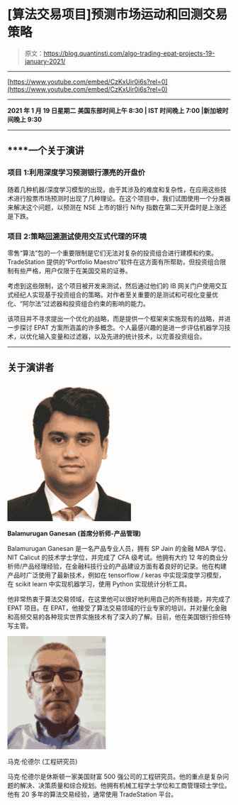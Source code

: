 # [算法交易项目]预测市场运动和回测交易策略

> 原文：<https://blog.quantinsti.com/algo-trading-epat-projects-19-january-2021/>

* * *

[https://www.youtube.com/embed/CzKxUir0i6s?rel=0](https://www.youtube.com/embed/CzKxUir0i6s?rel=0)

* * *

**2021 年 1 月 19 日星期二**
**美国东部时间上午 8:30 | IST 时间晚上 7:00 |新加坡时间晚上 9:30**

* * *

## ****一个**关于演讲**

### **项目 1:利用深度学习预测银行漂亮的开盘价**

随着几种机器/深度学习模型的出现，由于其涉及的难度和复杂性，在应用这些技术进行股票市场预测时出现了几种理论。在这个项目中，我们试图使用一个分类器来解决这个问题，以预测在 NSE 上市的银行 Nifty 指数在第二天开盘时是上涨还是下跌。

### **项目 2:策略[回溯测试](https://quantra.quantinsti.com/course/backtesting-trading-strategies)使用交互式代理的环境**

零售“算法”包的一个重要限制是它们无法对复杂的投资组合进行建模和约束。TradeStation 提供的“Portfolio Maestro”软件在这方面有所帮助，但投资组合限制有些严格，用户仅限于在美国交易的证券。

考虑到这些限制，这个项目被开发来测试，然后通过他们的 IB 网关门户使用交互式经纪人实现基于投资组合的策略。对作者至关重要的是测试和可视化变量优化、“阿尔法”过滤器和投资组合约束的影响的能力。

该项目并不寻求提出一个优化的战略，而是提供一个框架来实施现有的战略，并进一步探讨 EPAT 方案所涵盖的许多概念。个人最感兴趣的是进一步评估机器学习技术，以优化输入变量和过滤器，以及先进的统计技术，以完善投资组合。

* * *

## **关于演讲者**

![](img/113107b882d483a3078dc35130ede1d9.png)

**Balamurugan Ganesan**
**(首席分析师-产品管理)**

Balamurugan Ganesan 是一名产品专业人员，拥有 SP Jain 的金融 MBA 学位、NIT Calicut 的技术学士学位，并完成了 CFA 级考试。他拥有大约 12 年的商业分析师/产品经理经验，在金融科技行业的产品建设方面有着良好的记录。他在构建产品时广泛使用了最新技术，例如在 tensorflow / keras 中实现深度学习模型，在 scikit learn 中实现机器学习，使用 Python 实现统计分析工具。

他非常热衷于算法交易领域，在这里他可以很好地利用自己的所有技能，并完成了 EPAT 项目。在 EPAT，他接受了算法交易领域的行业专家的培训，并对量化金融和高频交易的各种现实世界实施技术有了深入的了解。目前，他在美国银行担任特写主管。

![](img/92dedac4753dced225c60ede77e906f8.png)

马克·伦德尔
(工程研究员)

马克·伦德尔是休斯顿一家美国财富 500 强公司的工程研究员。他的重点是复杂问题的解决、决策质量和综合规划。他拥有机械工程学士学位和工商管理硕士学位。他有 20 多年的算法交易经验，通常使用 TradeStation 平台。